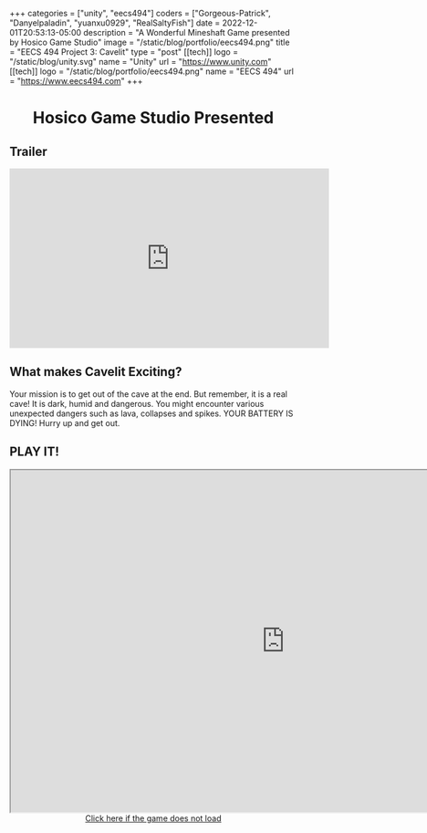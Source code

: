 +++
categories = ["unity", "eecs494"]
coders = ["Gorgeous-Patrick", "Danyelpaladin", "yuanxu0929", "RealSaltyFish"]
date = 2022-12-01T20:53:13-05:00
description = "A Wonderful Mineshaft Game presented by Hosico Game Studio"
image = "/static/blog/portfolio/eecs494.png"
title = "EECS 494 Project 3: Cavelit"
type = "post"
[[tech]]
logo = "/static/blog/unity.svg"
name = "Unity"
url = "https://www.unity.com"
[[tech]]
logo = "/static/blog/portfolio/eecs494.png"
name = "EECS 494"
url = "https://www.eecs494.com"
+++

<center><h1>Hosico Game Studio Presented</h1></center>

## Trailer

<center>
<iframe width="560" height="315" src="https://www.youtube-nocookie.com/embed/oizey1BYwk4" title="YouTube video player" frameborder="0" allow="accelerometer; autoplay; clipboard-write; encrypted-media; gyroscope; picture-in-picture" allowfullscreen></iframe>
</center>

## What makes Cavelit Exciting?

Your mission is to get out of the cave at the end. But remember, it is a real cave! It is dark, humid and dangerous. You might encounter various unexpected dangers such as lava, collapses and spikes. YOUR BATTERY IS DYING! Hurry up and get out.

## PLAY IT!

<center>
<iframe src="https://statics.patrickli.one/EECS494/Project3/" width="960" height="600" allowfullscreen="" webkitallowfullscreen="true" mozallowfullscreen="true" oallowfullscreen="true" msallowfullscreen="true"></iframe>
<br />
<a href="https://statics.patrickli.one/EECS494/Project3/" > Click here if the game does not load </a>
</center>
